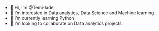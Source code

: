 - 👋 Hi, I’m @Temi-lade
- 👀 I’m interested in Data analytics, Data Science and Machine learning
- 🌱 I’m currently learning Python
- 💞️ I’m looking to collaborate on Data analytics projects


<!---
Temi-lade/Temi-lade is a ✨ special ✨ repository because its `README.md` (this file) appears on your GitHub profile.
You can click the Preview link to take a look at your changes.
--->
